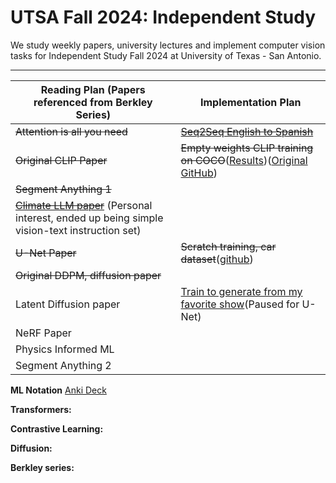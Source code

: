 # UTSA Fall 2024: Independent Study
We study weekly papers, university lectures and 
implement computer vision tasks for Independent Study 
Fall 2024 at University of Texas - San Antonio.

---
| **Reading Plan (Papers referenced from Berkley Series)**                                                                         | **Implementation Plan** |
|----------------------------------------------------------------------------------------------------------------------------------|--------------------------|
| ~~Attention is all you need~~                                                                                                    |~~[Seq2Seq English to Spanish](http://bit.ly/3AaCknS)~~|
| ~~Original CLIP Paper~~                                                                                                          |~~Empty weights CLIP training on COCO~~([Results](https://bit.ly/4hhcLC1))([Original GitHub](https://bit.ly/3BW4OSP))     |
| ~~Segment Anything 1~~                                                                                                           |                          |
| ~~[Climate LLM paper](https://arxiv.org/abs/2409.19058)~~ (Personal interest, ended up being simple vision-text instruction set) |                          |
| ~~U-Net Paper~~                                                                                                                       |~~Scratch training, car dataset~~([github](https://github.com/JesseGuerrero/Pytorch-UNet))            |
| ~~Original DDPM, diffusion paper~~                                                                                               |                          |
| Latent Diffusion paper                                                                                                           |[Train to generate from my favorite show](https://bit.ly/4dZqJWi)(Paused for U-Net)|
| NeRF Paper                                                                                                                       |                          |
| Physics Informed ML                                                                                                              |                          |
| Segment Anything 2                                                                                                               |                          |

**ML Notation**
[Anki Deck](https://ankiweb.net/shared/info/1677308617?cb=1729982872644)

**Transformers:**

**Contrastive Learning:**

**Diffusion:**

**Berkley series:**
